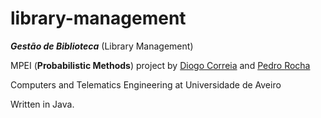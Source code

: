 # library-management
***Gestão de Biblioteca*** (Library Management)

MPEI (**Probabilistic Methods**) project by [Diogo Correia](https://github.com/digas99) and [Pedro Rocha](https://github.com/pedrorocha9505)

Computers and Telematics Engineering at Universidade de Aveiro

Written in Java.
